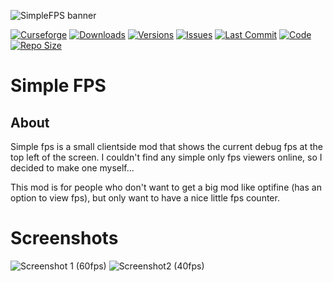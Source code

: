 ![SimpleFPS banner](https://lookonthebrightsi.de/mc-mods/simple-fps/images/simple_fps_banner.png)

[![Curseforge](http://cf.way2muchnoise.eu/title/simple-fps.svg?badge_style=for_the_badge)](https://www.curseforge.com/minecraft/mc-mods/simple-fps)
[![Downloads](http://cf.way2muchnoise.eu/simple-fps.svg?badge_style=for_the_badge)](https://www.curseforge.com/minecraft/mc-mods/simple-fps/download)
[![Versions](http://cf.way2muchnoise.eu/versions/simple-fps.svg?badge_style=for_the_badge)](https://www.curseforge.com/minecraft/mc-mods/simple-fps)
[![Issues](https://img.shields.io/github/issues/Krxwallo/SimpleFPS?logo=github&style=for-the-badge)](https://www.github.com/Krxwallo/SimpleFPS/issues)
[![Last Commit](https://img.shields.io/github/last-commit/Krxwallo/SimpleFPS?logo=github&style=for-the-badge)](https://www.github.com/Krxwallo/SimpleFPS)
[![Code](https://img.shields.io/github/languages/top/Krxwallo/SimpleFPS?logo=github&style=for-the-badge)](https://www.github.com/Krxwallo/SimpleFPS)
[![Repo Size](https://img.shields.io/github/repo-size/Krxwallo/SimpleFPS?logo=github&style=for-the-badge)](https://www.github.com/Krxwallo/SimpleFPS)

# Simple FPS

## About

Simple fps is a small clientside mod that shows the current debug fps at the top left of the screen. I couldn't find any simple only fps viewers online, so I decided to make one myself...

This mod is for people who don't want to get a big mod like optifine (has an option to view fps), but only want to have a nice little fps counter.

# Screenshots
![Screenshot 1 (60fps)](https://lookonthebrightsi.de/mc-mods/simple-fps/images/screenshots/screenshot_60fps.png)
![Screenshot2 (40fps)](https://lookonthebrightsi.de/mc-mods/simple-fps/images/screenshots/screenshot_40fps.png)
